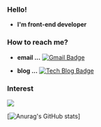 ### Hello!

 - **I'm front-end developer**

### How to reach me?
 - **email ...** [![Gmail Badge](https://img.shields.io/badge/Gmail-d14836?style=flat-square&logo=Gmail&logoColor=white&link=mailto:fomagran6@gmail.com)](mailto:flowratekim@gmail.com)

 - **blog ...** [![Tech Blog Badge](http://img.shields.io/badge/-Tech%20blog-black?style=flat-square&logo=blogger&logoColor=white&link=https://fomaios.tistory.com/)](https://YuryangKim.github.io/)

### Interest
<img src="https://img.shields.io/badge/javascript-F7DF1E?style=for-the-badge&logo=javascript&logoColor=black">


[![Anurag's GitHub stats](https://github-readme-stats.vercel.app/api?username=YuryangKim&&show_icons=true&theme=nightowl)]
